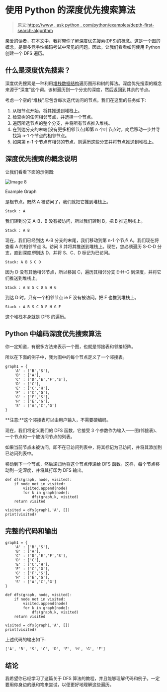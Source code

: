 # 使用 Python 的深度优先搜索算法

> 原文:[https://www . ask python . com/python/examples/depth-first-search-algorithm](https://www.askpython.com/python/examples/depth-first-search-algorithm)

亲爱的读者，在本文中，我将带你了解深度优先搜索(DFS)的概念。这是一个图的概念，是很多竞争性编码考试中常见的问题。因此，让我们看看如何使用 Python 创建一个 DFS 遍历。

## 什么是深度优先搜索？

深度优先搜索是一种利用[堆栈数据结构](https://www.askpython.com/python/python-stack)遍历图形和树的算法。深度优先搜索的概念来源于“深度”这个词。该树遍历到一个分支的深度，然后返回到其余的节点。

考虑一个空的“堆栈”,它包含每次迭代访问的节点。我们在这里的任务如下:

1.  从根节点开始，将其推送到堆栈上。
2.  检查树的任何相邻节点，并选择一个节点。
3.  遍历所选节点的整个分支，并将所有节点推入堆栈。
4.  在到达分支的末端(没有更多相邻节点)即第 n 个叶节点时，向后移动一步并寻找第 n-1 个节点的相邻节点。
5.  如果第 n-1 个节点有相邻的节点，则遍历这些分支并将节点推送到堆栈上。

## 深度优先搜索的概念说明

让我们看看下面的示例图:

![Image 8](../Images/5cb68461dc5cf4aa667af85b1423ffd2.png)

Example Graph

是根节点。既然 A 被访问了，我们就把它推到堆栈上。

```
Stack : A

```

我们转到分支 A-B，B 没有被访问，所以我们转到 B，把 B 推送到栈上。

```
Stack : A B

```

现在，我们已经到达 A-B 分支的末尾，我们移动到第 n-1 个节点 A。我们现在将查看 A 的相邻节点 S。访问 S 并将其推送到堆栈上。现在，您必须遍历 S-C-D 分支，直到深度*即*到达 D，并将 S、C、D 标记为已访问。

```
Stack: A B S C D

```

因为 D 没有其他相邻节点，所以移回 C，遍历其相邻分支 E-H-G 到深度，并将它们推送到堆栈上。

```
Stack : A B S C D E H G

```

到达 D 时，只有一个相邻节点 ie F 没有被访问。把 F 也推到堆栈上。

```
Stack : A B S C D E H G F

```

这个堆栈本身就是 DFS 的遍历。

## Python 中编码深度优先搜索算法

你一定知道，有很多方法来表示一个图，也就是邻接表和邻接矩阵。

所以在下面的例子中，我为图中的每个节点定义了一个邻接表。

```
graph1 = {
    'A' : ['B','S'],
    'B' : ['A'],
    'C' : ['D','E','F','S'],
    'D' : ['C'],
    'E' : ['C','H'],
    'F' : ['C','G'],
    'G' : ['F','S'],
    'H' : ['E','G'],
    'S' : ['A','C','G']
}

```

**注意:**这个邻接表可以由用户输入，不需要硬编码。

现在，我们将定义我们的 DFS 函数，它接受 3 个参数作为输入——图(邻接表)、一个节点和一个被访问节点的列表。

如果当前节点未被访问，即不在已访问列表中，将其标记为已访问，并将其添加到已访问列表中。

移动到下一个节点，然后递归地将这个节点传递给 DFS 函数。这样，每个节点移动到一定深度，并将其打印为 DFS 输出。

```
def dfs(graph, node, visited):
    if node not in visited:
        visited.append(node)
        for k in graph[node]:
            dfs(graph,k, visited)
    return visited

visited = dfs(graph1,'A', [])
print(visited)

```

## 完整的代码和输出

```
graph1 = {
    'A' : ['B','S'],
    'B' : ['A'],
    'C' : ['D','E','F','S'],
    'D' : ['C'],
    'E' : ['C','H'],
    'F' : ['C','G'],
    'G' : ['F','S'],
    'H' : ['E','G'],
    'S' : ['A','C','G']
}

def dfs(graph, node, visited):
    if node not in visited:
        visited.append(node)
        for k in graph[node]:
            dfs(graph,k, visited)
    return visited

visited = dfs(graph1,'A', [])
print(visited)

```

上述代码的输出如下:

```
['A', 'B', 'S', 'C', 'D', 'E', 'H', 'G', 'F']

```

## 结论

我希望你已经学习了这篇关于 DFS 算法的教程，并且能够理解代码和例子。一定要用你身边的纸和笔来尝试，以便更好地理解这些遍历。